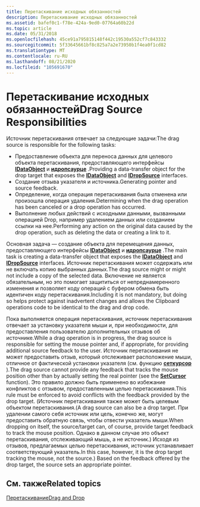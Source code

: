 ```yaml
---
title: Перетаскивание исходных обязанностей
description: Перетаскивание исходных обязанностей
ms.assetid: bafef0c1-f78e-424a-9ed0-07764a60b22d
ms.topic: article
ms.date: 05/31/2018
ms.openlocfilehash: 45ce91a795815148f442c19530a552cf7c843332
ms.sourcegitcommit: 5f33645661bf8c825a7a2e73950b1f4ea0f1cd82
ms.translationtype: MT
ms.contentlocale: ru-RU
ms.lasthandoff: 08/21/2020
ms.locfileid: "105691670"
---
```

# <a name="drag-source-responsibilities"></a><span data-ttu-id="9b058-103">Перетаскивание исходных обязанностей</span><span class="sxs-lookup"><span data-stu-id="9b058-103">Drag Source Responsibilities</span></span>

<span data-ttu-id="9b058-104">Источник перетаскивания отвечает за следующие задачи:</span><span class="sxs-lookup"><span data-stu-id="9b058-104">The drag source is responsible for the following tasks:</span></span>

-   <span data-ttu-id="9b058-105">Предоставление объекта для переноса данных для целевого объекта перетаскивания, предоставляющего интерфейсы [**IDataObject**](/windows/desktop/api/ObjIdl/nn-objidl-idataobject) и [**идропсаурце**](/windows/desktop/api/OleIdl/nn-oleidl-idropsource) .</span><span class="sxs-lookup"><span data-stu-id="9b058-105">Providing a data-transfer object for the drop target that exposes the [**IDataObject**](/windows/desktop/api/ObjIdl/nn-objidl-idataobject) and [**IDropSource**](/windows/desktop/api/OleIdl/nn-oleidl-idropsource) interfaces.</span></span>
-   <span data-ttu-id="9b058-106">Создание отзыва указателя и источника.</span><span class="sxs-lookup"><span data-stu-id="9b058-106">Generating pointer and source feedback.</span></span>
-   <span data-ttu-id="9b058-107">Определение, когда операция перетаскивания была отменена или произошла операция удаления.</span><span class="sxs-lookup"><span data-stu-id="9b058-107">Determining when the drag operation has been canceled or a drop operation has occurred.</span></span>
-   <span data-ttu-id="9b058-108">Выполнение любых действий с исходными данными, вызванными операцией Drop, например удалением данных или созданием ссылки на нее.</span><span class="sxs-lookup"><span data-stu-id="9b058-108">Performing any action on the original data caused by the drop operation, such as deleting the data or creating a link to it.</span></span>

<span data-ttu-id="9b058-109">Основная задача — создание объекта для перемещения данных, предоставляющего интерфейсы [**IDataObject**](/windows/desktop/api/ObjIdl/nn-objidl-idataobject) и [**идропсаурце**](/windows/desktop/api/OleIdl/nn-oleidl-idropsource) .</span><span class="sxs-lookup"><span data-stu-id="9b058-109">The main task is creating a data-transfer object that exposes the [**IDataObject**](/windows/desktop/api/ObjIdl/nn-objidl-idataobject) and [**IDropSource**](/windows/desktop/api/OleIdl/nn-oleidl-idropsource) interfaces.</span></span> <span data-ttu-id="9b058-110">Источник перетаскивания может содержать или не включать копию выбранных данных.</span><span class="sxs-lookup"><span data-stu-id="9b058-110">The drag source might or might not include a copy of the selected data.</span></span> <span data-ttu-id="9b058-111">Включение не является обязательным, но это помогает защититься от непреднамеренного изменения и позволяет коду операций с буфером обмена быть идентичен коду перетаскивания.</span><span class="sxs-lookup"><span data-stu-id="9b058-111">Including it is not mandatory, but doing so helps protect against inadvertent changes and allows the Clipboard operations code to be identical to the drag and drop code.</span></span>

<span data-ttu-id="9b058-112">Пока выполняется операция перетаскивания, источник перетаскивания отвечает за установку указателя мыши и, при необходимости, для предоставления пользователю дополнительных отзывов об источнике.</span><span class="sxs-lookup"><span data-stu-id="9b058-112">While a drag operation is in progress, the drag source is responsible for setting the mouse pointer and, if appropriate, for providing additional source feedback to the user.</span></span> <span data-ttu-id="9b058-113">Источник перетаскивания не может предоставить отзыв, который отслеживает расположение мыши, отличное от фактической установки указателя (см. функцию [**сеткурсор**](/windows/win32/api/winuser/nf-winuser-setcursor) ).</span><span class="sxs-lookup"><span data-stu-id="9b058-113">The drag source cannot provide any feedback that tracks the mouse position other than by actually setting the real pointer (see the [**SetCursor**](/windows/win32/api/winuser/nf-winuser-setcursor) function).</span></span> <span data-ttu-id="9b058-114">Это правило должно быть применено во избежание конфликтов с отзывом, предоставленным целью перетаскивания.</span><span class="sxs-lookup"><span data-stu-id="9b058-114">This rule must be enforced to avoid conflicts with the feedback provided by the drop target.</span></span> <span data-ttu-id="9b058-115">(Источник перетаскивания также может быть целевым объектом перетаскивания.</span><span class="sxs-lookup"><span data-stu-id="9b058-115">(A drag source can also be a drop target.</span></span> <span data-ttu-id="9b058-116">При удалении самого себя источник или цель, конечно же, могут предоставить обратную связь, чтобы отвести указатель мыши.</span><span class="sxs-lookup"><span data-stu-id="9b058-116">When dropping on itself, the source/target can, of course, provide target feedback to track the mouse position.</span></span> <span data-ttu-id="9b058-117">Однако в данном случае это объект перетаскивания, отслеживающий мышь, а не источник.) Исходя из отзывов, предлагаемых целью перетаскивания, источник устанавливает соответствующий указатель.</span><span class="sxs-lookup"><span data-stu-id="9b058-117">In this case, however, it is the drop target tracking the mouse, not the source.) Based on the feedback offered by the drop target, the source sets an appropriate pointer.</span></span>

## <a name="related-topics"></a><span data-ttu-id="9b058-118">См. также</span><span class="sxs-lookup"><span data-stu-id="9b058-118">Related topics</span></span>

<dl> <dt>

[<span data-ttu-id="9b058-119">Перетаскивание</span><span class="sxs-lookup"><span data-stu-id="9b058-119">Drag and Drop</span></span>](drag-and-drop.md)
</dt> </dl>

 

 